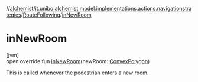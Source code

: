 //[alchemist](../../../index.md)/[it.unibo.alchemist.model.implementations.actions.navigationstrategies](../index.md)/[RouteFollowing](index.md)/[inNewRoom](in-new-room.md)

# inNewRoom

[jvm]\
open override fun [inNewRoom](in-new-room.md)(newRoom: [ConvexPolygon](../../it.unibo.alchemist.model.interfaces.geometry.euclidean2d/-convex-polygon/index.md))

This is called whenever the pedestrian enters a new room.
